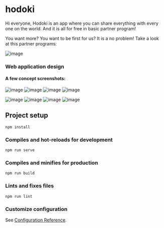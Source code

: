 # hodoki

Hi everyone,
Hodoki is an app where you can share everything with every one on the world. And it is all for free in basic partner program!

You want more? You want to be first for us? It is a no problem!
Take a look at this partner programs:

![image](https://user-images.githubusercontent.com/41943469/123388226-d6c65700-d598-11eb-8f50-d4e57906f0b2.png)


### Web application design<br>
#### A few concept screenshots:
![image](https://user-images.githubusercontent.com/41943469/123384844-2a36a600-d595-11eb-8a28-cbb41edd367e.png)
![image](https://user-images.githubusercontent.com/41943469/123385126-7b469a00-d595-11eb-9b40-b7eab59b0a48.png)
![image](https://user-images.githubusercontent.com/41943469/123385211-987b6880-d595-11eb-8ed1-5195faee4246.png)
![image](https://user-images.githubusercontent.com/41943469/123385531-f0b26a80-d595-11eb-8397-5b963e517422.png)

![image](https://user-images.githubusercontent.com/41943469/123386330-d4fb9400-d596-11eb-9813-19efbc0d7530.png)
![image](https://user-images.githubusercontent.com/41943469/123386097-94037f80-d596-11eb-8586-9da116c218d2.png)
![image](https://user-images.githubusercontent.com/41943469/123386163-a4b3f580-d596-11eb-9880-d56e3c30f0f7.png)
![image](https://user-images.githubusercontent.com/41943469/123386225-b6959880-d596-11eb-903d-7eff0c8f33cd.png)

## Project setup
```
npm install
```

### Compiles and hot-reloads for development
```
npm run serve
```

### Compiles and minifies for production
```
npm run build
```

### Lints and fixes files
```
npm run lint
```

### Customize configuration
See [Configuration Reference](https://cli.vuejs.org/config/).

